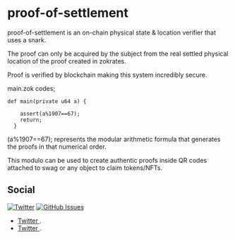 # proof-of-settlement

proof-of-settlement is an on-chain physical state & location verifier that uses a snark.

The proof can only be acquired by the subject from the real settled physical location of the proof created in zokrates.

Proof is verified by blockchain making this system incredibly secure.

main.zok codes;


```shell
def main(private u64 a) {

    assert(a%1907==67);
    return;
  }
```

(a%1907==67); represents the modular arithmetic formula that generates the proofs in that numerical order.

This modulo can be used to create authentic proofs inside QR codes attached to swag or any object to claim tokens/NFTs.



## Social

[![Twitter](https://img.shields.io/gitter/room/nwjs/nw.js.svg)](https://twitter.com/yasinaktimur/)
[![GitHub Issues](https://img.shields.io/badge/open%20issues-0-yellow.svg)](https://github.com/omgbbqhaxx/desearch/issues)


-  [Twitter ](https://twitter.com/NotGeeny616).
-  [Twitter ](https://twitter.com/yasinaktimur).
